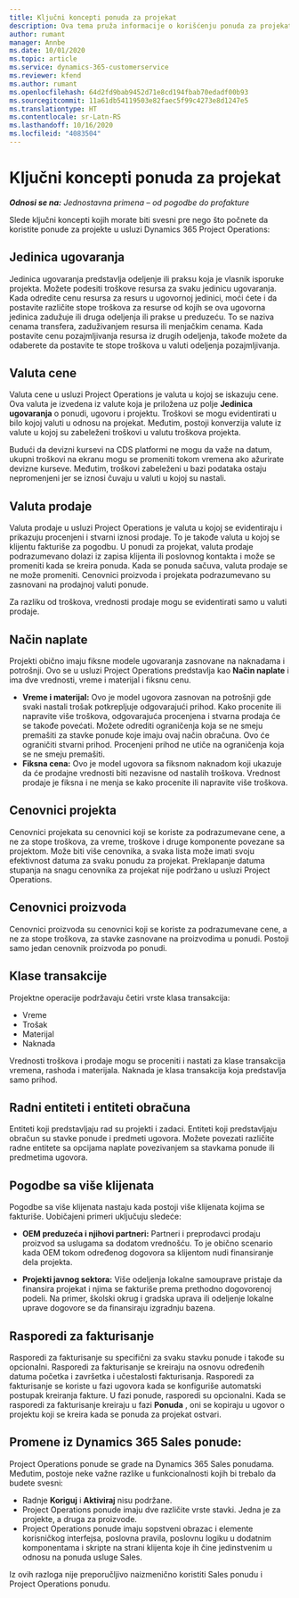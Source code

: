 ```yaml
---
title: Ključni koncepti ponuda za projekat
description: Ova tema pruža informacije o korišćenju ponuda za projekat u usluzi Project Operations.
author: rumant
manager: Annbe
ms.date: 10/01/2020
ms.topic: article
ms.service: dynamics-365-customerservice
ms.reviewer: kfend
ms.author: rumant
ms.openlocfilehash: 64d2fd9bab9452d71e8cd194fbab70edadf00b93
ms.sourcegitcommit: 11a61db54119503e82faec5f99c4273e8d1247e5
ms.translationtype: HT
ms.contentlocale: sr-Latn-RS
ms.lasthandoff: 10/16/2020
ms.locfileid: "4083504"
---
```

# <a name="project-quote-key-concepts"></a>Ključni koncepti ponuda za projekat

_**Odnosi se na:** Jednostavna primena – od pogodbe do profakture_


Slede ključni koncepti kojih morate biti svesni pre nego što počnete da koristite ponude za projekte u usluzi Dynamics 365 Project Operations:

## <a name="contracting-unit"></a>Jedinica ugovaranja

Jedinica ugovaranja predstavlja odeljenje ili praksu koja je vlasnik isporuke projekta. Možete podesiti troškove resursa za svaku jedinicu ugovaranja. Kada odredite cenu resursa za resurs u ugovornoj jedinici, moći ćete i da postavite različite stope troškova za resurse od kojih se ova ugovorna jedinica zadužuje ili druga odeljenja ili prakse u preduzeću. To se naziva cenama transfera, zaduživanjem resursa ili menjačkim cenama. Kada postavite cenu pozajmljivanja resursa iz drugih odeljenja, takođe možete da odaberete da postavite te stope troškova u valuti odeljenja pozajmljivanja.

## <a name="cost-currency"></a>Valuta cene

Valuta cene u usluzi Project Operations je valuta u kojoj se iskazuju cene. Ova valuta je izvedena iz valute koja je priložena uz polje **Jedinica ugovaranja** o ponudi, ugovoru i projektu. Troškovi se mogu evidentirati u bilo kojoj valuti u odnosu na projekat. Međutim, postoji konverzija valute iz valute u kojoj su zabeleženi troškovi u valutu troškova projekta.

Budući da devizni kursevi na CDS platformi ne mogu da važe na datum, ukupni troškovi na ekranu mogu se promeniti tokom vremena ako ažurirate devizne kurseve. Međutim, troškovi zabeleženi u bazi podataka ostaju nepromenjeni jer se iznosi čuvaju u valuti u kojoj su nastali.

## <a name="sales-currency"></a>Valuta prodaje

Valuta prodaje u usluzi Project Operations je valuta u kojoj se evidentiraju i prikazuju procenjeni i stvarni iznosi prodaje. To je takođe valuta u kojoj se klijentu fakturiše za pogodbu. U ponudi za projekat, valuta prodaje podrazumevano dolazi iz zapisa klijenta ili poslovnog kontakta i može se promeniti kada se kreira ponuda. Kada se ponuda sačuva, valuta prodaje se ne može promeniti. Cenovnici proizvoda i projekata podrazumevano su zasnovani na prodajnoj valuti ponude.

Za razliku od troškova, vrednosti prodaje mogu se evidentirati samo u valuti prodaje.

## <a name="billing-method"></a>Način naplate

Projekti obično imaju fiksne modele ugovaranja zasnovane na naknadama i potrošnji. Ovo se u usluzi Project Operations predstavlja kao **Način naplate** i ima dve vrednosti, vreme i materijal i fiksnu cenu.

- **Vreme i materijal:** Ovo je model ugovora zasnovan na potrošnji gde svaki nastali trošak potkrepljuje odgovarajući prihod. Kako procenite ili napravite više troškova, odgovarajuća procenjena i stvarna prodaja će se takođe povećati. Možete odrediti ograničenja koja se ne smeju premašiti za stavke ponude koje imaju ovaj način obračuna. Ovo će ograničiti stvarni prihod. Procenjeni prihod ne utiče na ograničenja koja se ne smeju premašiti.
- **Fiksna cena:** Ovo je model ugovora sa fiksnom naknadom koji ukazuje da će prodajne vrednosti biti nezavisne od nastalih troškova. Vrednost prodaje je fiksna i ne menja se kako procenite ili napravite više troškova.

## <a name="project-price-lists"></a>Cenovnici projekta

Cenovnici projekata su cenovnici koji se koriste za podrazumevane cene, a ne za stope troškova, za vreme, troškove i druge komponente povezane sa projektom. Može biti više cenovnika, a svaka lista može imati svoju efektivnost datuma za svaku ponudu za projekat. Preklapanje datuma stupanja na snagu cenovnika za projekat nije podržano u usluzi Project Operations.

## <a name="product-price-lists"></a>Cenovnici proizvoda

Cenovnici proizvoda su cenovnici koji se koriste za podrazumevane cene, a ne za stope troškova, za stavke zasnovane na proizvodima u ponudi. Postoji samo jedan cenovnik proizvoda po ponudi.

## <a name="transaction-classes"></a>Klase transakcije

Projektne operacije podržavaju četiri vrste klasa transakcija:

- Vreme
- Trošak
- Materijal
- Naknada

Vrednosti troškova i prodaje mogu se proceniti i nastati za klase transakcija vremena, rashoda i materijala. Naknada je klasa transakcija koja predstavlja samo prihod.

## <a name="work-entities-and-billing-entities"></a>Radni entiteti i entiteti obračuna

Entiteti koji predstavljaju rad su projekti i zadaci. Entiteti koji predstavljaju obračun su stavke ponude i predmeti ugovora. Možete povezati različite radne entitete sa opcijama naplate povezivanjem sa stavkama ponude ili predmetima ugovora.

## <a name="multi-customer-deals"></a>Pogodbe sa više klijenata

Pogodbe sa više klijenata nastaju kada postoji više klijenata kojima se fakturiše. Uobičajeni primeri uključuju sledeće:

- **OEM preduzeća i njihovi partneri:** Partneri i preprodavci prodaju proizvod sa uslugama sa dodatom vrednošću. To je obično scenario kada OEM tokom određenog dogovora sa klijentom nudi finansiranje dela projekta. 

- **Projekti javnog sektora:** Više odeljenja lokalne samouprave pristaje da finansira projekat i njima se fakturiše prema prethodno dogovorenoj podeli. Na primer, školski okrug i gradska uprava ili odeljenje lokalne uprave dogovore se da finansiraju izgradnju bazena.

## <a name="invoice-schedules"></a>Rasporedi za fakturisanje

Rasporedi za fakturisanje su specifični za svaku stavku ponude i takođe su opcionalni. Rasporedi za fakturisanje se kreiraju na osnovu određenih datuma početka i završetka i učestalosti fakturisanja. Rasporedi za fakturisanje se koriste u fazi ugovora kada se konfiguriše automatski postupak kreiranja fakture. U fazi ponude, rasporedi su opcionalni. Kada se rasporedi za fakturisanje kreiraju u fazi **Ponuda** , oni se kopiraju u ugovor o projektu koji se kreira kada se ponuda za projekat ostvari.

## <a name="changes-from-dynamics-365-sales-quote"></a>Promene iz Dynamics 365 Sales ponude:

Project Operations ponude se grade na Dynamics 365 Sales ponudama. Međutim, postoje neke važne razlike u funkcionalnosti kojih bi trebalo da budete svesni:

- Radnje **Koriguj** i **Aktiviraj** nisu podržane.
- Project Operations ponude imaju dve različite vrste stavki. Jedna je za projekte, a druga za proizvode.
- Project Operations ponude imaju sopstveni obrazac i elemente korisničkog interfejsa, poslovna pravila, poslovnu logiku u dodatnim komponentama i skripte na strani klijenta koje ih čine jedinstvenim u odnosu na ponuda usluge Sales.

Iz ovih razloga nije preporučljivo naizmenično koristiti Sales ponudu i Project Operations ponudu.
